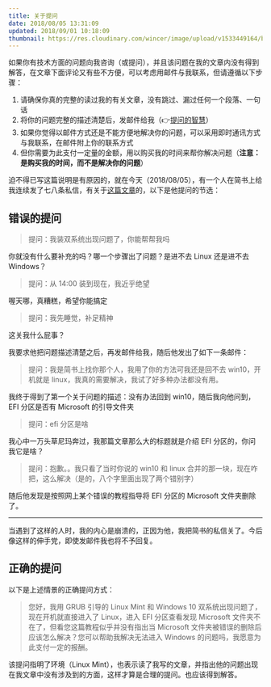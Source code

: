 ```yaml
---
title: 关于提问
date: 2018/08/05 13:31:09
updated: 2018/09/01 10:18:09
thumbnail: https://res.cloudinary.com/wincer/image/upload/v1533449164/blog/ask-a-question/cover.png
---
```


如果你有技术方面的问题向我咨询（或提问），并且该问题在我的文章内没有得到解答，在文章下面评论又有些不方便，可以考虑用邮件与我联系，但请遵循以下步骤：

1. 请确保你真的完整的读过我的有关文章，没有跳过、漏过任何一个段落、一句话
2. 将你的问题完整的描述清楚后，发邮件给我（👉[提问的智慧](https://github.com/ryanhanwu/How-To-Ask-Questions-The-Smart-Way/blob/master/README-zh_CN.md)）
3. 如果你觉得以邮件方式还是不能方便地解决你的问题，可以采用即时通讯方式与我联系，在邮件附上你的联系方式
4. 但你需要为此支付一定量的金额，用以购买我的时间来帮你解决问题（**注意：是购买我的时间，而不是解决你的问题**）

迫不得已写这篇说明是有原因的，就在今天（2018/08/05），有一个人在简书上给我连续发了七八条私信，有关于[这篇文章](../posts/ad42f575/ )的，以下是他提问的节选：

## 错误的提问

> 提问：我装双系统出现问题了，你能帮帮我吗

你就没有什么要补充的吗？哪一个步骤出了问题？是进不去 Linux 还是进不去 Windows？

> 提问：从 14:00 装到现在，我近乎绝望

喔天哪，真糟糕，希望你能搞定

> 提问：我先睡觉，补足精神

这关我什么屁事？

我要求他把问题描述清楚之后，再发邮件给我，随后他发出了如下一条邮件：

> 提问：我是简书上找你那个人，我用了你的方法可我还是回不去 win10，开机就是 linux，我真的需要解决，我试了好多种办法都没有用。

我终于得到了第一个关于问题的描述：没有办法回到 win10，随后我向他问到，EFI 分区是否有 Microsoft 的引导文件夹

> 提问：efi 分区是啥

我心中一万头草尼玛奔过，我那篇文章那么大的标题就是介绍 EFI 分区的，你问我它是啥？

> 提问：抱歉。。我只看了当时你说的 win10 和 linux 合并的那一块，现在咋把，这么解决（是的，八个字里面出现了两个错别字）

随后他发现是按照网上某个错误的教程指导将 EFI 分区的 Microsoft 文件夹删除了。

---

当遇到了这样的人时，我的内心是崩溃的，正因为他，我把简书的私信关了。今后像这样的伸手党，即使发邮件我也将不予回复。

## 正确的提问

以下是上述情景的正确提问方式：

> 您好，我用 GRUB 引导的 Linux Mint 和 Windows 10 双系统出现问题了，现在开机就直接进入了 Linux，进入 EFI 分区查看发现 Microsoft 文件夹不在了，但看您这篇教程似乎并没有指出当 Microsoft 文件夹被错误的删除后应该怎么解决？您可以帮助我解决无法进入 Windows 的问题吗，我愿意为此支付一定的报酬。

该提问指明了环境（Linux Mint），也表示读了我写的文章，并指出他的问题出现在我文章中没有涉及到的方面，这样才算是合理的提问。也应该得到解答。

